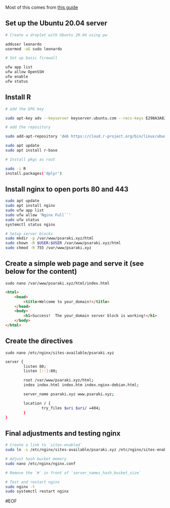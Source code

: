 

Most of this comes from [this guide](https://www.digitalocean.com/community/tutorials/how-to-set-up-shiny-server-on-ubuntu-20-04)


## Set up the Ubuntu 20.04 server

```bash
# Create a droplet with Ubuntu 20.04 using pw

adduser leonardo
usermod -aG sudo leonardo

# Set up basic firewall

ufw app list
ufw allow OpenSSH
ufw enable
ufw status
```

## Install R

```bash
# add the GPG key

sudo apt-key adv --keyserver keyserver.ubuntu.com --recv-keys E298A3A825C0D65DFD57CBB651716619E084DAB9

# add the repository

sudo add-apt-repository 'deb https://cloud.r-project.org/bin/linux/ubuntu focal-cran40/``'

sudo apt update
sudo apt install r-base

# Install pkgs as root

sudo -i R
install.packages('dplyr')
```


## Install nginx to open ports 80 and 443

```bash
sudo apt update
sudo apt install nginx
sudo ufw app list
sudo ufw allow 'Nginx Full``'
sudo ufw status
systemctl status nginx

# Setup server blocks
sudo mkdir -p /var/www/psaraki.xyz/html
sudo chown -R $USER:$USER /var/www/psaraki.xyz/html
sudo chmod -R 755 /var/www/psaraki.xyz
```
    
## Create a simple web page and serve it (see below for the content)
`sudo nano /var/www/psaraki.xyz/html/index.html`


```html
<html>
    <head>
        <title>Welcome to your_domain!</title>
    </head>
    <body>
        <h1>Success!  The your_domain server block is working!</h1>
    </body>
</html>

``` 

## Create the directives
`sudo nano /etc/nginx/sites-available/psaraki.xyz`

```bash
server {
        listen 80;
        listen [::]:80;

        root /var/www/psaraki.xyz/html;
        index index.html index.htm index.nginx-debian.html;

        server_name psaraki.xyz www.psaraki.xyz;

        location / {
                try_files $uri $uri/ =404;
        }
}
```


## Final adjustments and testing nginx
```bash
# Create a link to `sites-enabled`
sudo ln -s /etc/nginx/sites-available/psaraki.xyz /etc/nginx/sites-enabled/

# Adjust hash bucket memory
sudo nano /etc/nginx/nginx.conf

# Remove the `#` in front of `server_names_hash_bucket_size`

# Test and restart nginx
sudo nginx -t
sudo systemctl restart nginx
```

#EOF